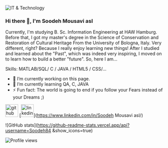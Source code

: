
![IT & Technology](https://media-exp1.licdn.com/dms/image/C4E16AQHO0M0vK-InXg/profile-displaybackgroundimage-shrink_200_800/0/1649358191617?e=1668643200&v=beta&t=tvYOz_il1JgsrWlSwAQ_wuK-JY-6wU0lf-HlYEONJOI)

### Hi there 👋, I'm Soodeh Mousavi asl

Currently, I'm studying B. Sc. Information Engineering at HAW Hamburg. Before that, I got my master's degree in the Science of Conservation and Restoration of Cultural Heritage From the University of Bologna, Italy. Very different, right? Because I really enjoy learning new things! After I studied and learned about the "Past", which was indeed very inspiring, I moved on to learn how to build a better "future". So, here I am...

Skills: MATLAB/SQL/ C / JAVA / HTML5 / CSS/...

- 🔭 I’m currently working on this page. 
- 🌱 I’m currently learning QA, C, JAVA 
- ⚡ Fun fact: The world is going to end if you follow your Fears instead of your Dreams ;) 


[<img src='https://cdn.jsdelivr.net/npm/simple-icons@3.0.1/icons/github.svg' alt='github' height='40'>](https://github.com/Soodeh84 )  [<img src='https://cdn.jsdelivr.net/npm/simple-icons@3.0.1/icons/linkedin.svg' alt='linkedin' height='40'>](https://www.linkedin.com/in/Soodeh Mousavi asl/)  

![GitHub stats](https://github-readme-stats.vercel.app/api?username=Soodeh84 &show_icons=true)  

![Profile views](https://gpvc.arturio.dev/Soodeh84 )  
